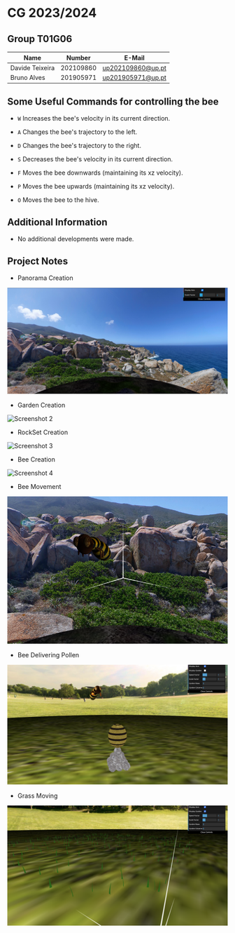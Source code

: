 # CG 2023/2024

## Group T01G06

<div align="center">

| Name             | Number    | E-Mail             |
| ---------------- | --------- | ------------------ |
| Davide Teixeira         | 202109860 | up202109860@up.pt |
| Bruno Alves         | 201905971 | up201905971@up.pt                |

</div>

## Some Useful Commands for controlling the bee

- `W` Increases the bee's velocity in its current direction.

- `A`  Changes the bee's trajectory to the left.

- `D` Changes the bee's trajectory to the right.

- `S`  Decreases the bee's velocity in its current direction.

- `F`  Moves the bee downwards (maintaining its xz velocity).

- `P` Moves the bee upwards (maintaining its xz velocity).

- `O`  Moves the bee to the hive.

## Additional Information

- No additional developments were made.

## Project Notes

- Panorama Creation

![Screenshot 1](screenshots/project-t01g06-1a.png)

- Garden Creation

![Screenshot 2](screenshots/project-t01g06-2.png)

- RockSet Creation

![Screenshot 3](screenshots/project-t01g06-3.png)

- Bee Creation

![Screenshot 4](screenshots/project-t01g06-4.png)

- Bee Movement

![Screenshot 5](screenshots/project-t01g06-5.png)

- Bee Delivering Pollen

![Screenshot 6](screenshots/project-t01g06-6.png)

- Grass Moving

![Screenshot 7](screenshots/project-t01g06-7.png)




